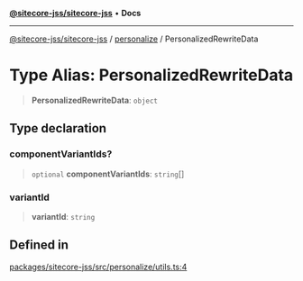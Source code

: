 [**@sitecore-jss/sitecore-jss**](../../README.md) • **Docs**

***

[@sitecore-jss/sitecore-jss](../../README.md) / [personalize](../README.md) / PersonalizedRewriteData

# Type Alias: PersonalizedRewriteData

> **PersonalizedRewriteData**: `object`

## Type declaration

### componentVariantIds?

> `optional` **componentVariantIds**: `string`[]

### variantId

> **variantId**: `string`

## Defined in

[packages/sitecore-jss/src/personalize/utils.ts:4](https://github.com/Sitecore/jss/blob/7ddd22dfa8f8d76cfb96e977ac1a0d48c3a13d89/packages/sitecore-jss/src/personalize/utils.ts#L4)
